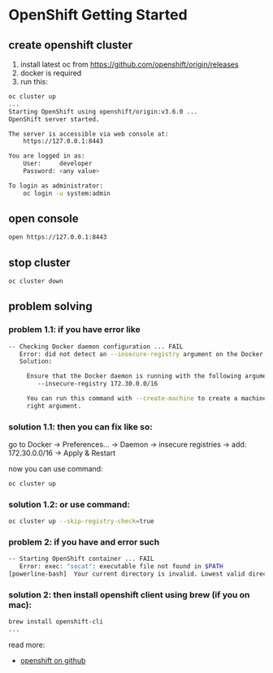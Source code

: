 # OpenShift Getting Started

## create openshift cluster

1. install latest oc from https://github.com/openshift/origin/releases
2. docker is required
3. run this:

```bash
oc cluster up
...
Starting OpenShift using openshift/origin:v3.6.0 ...
OpenShift server started.

The server is accessible via web console at:
    https://127.0.0.1:8443

You are logged in as:
    User:     developer
    Password: <any value>

To login as administrator:
    oc login -u system:admin
```

## open console

```bash
open https://127.0.0.1:8443
```

## stop cluster

```bash
oc cluster down
```

## problem solving

### problem 1.1: if you have error like

```bash
-- Checking Docker daemon configuration ... FAIL
   Error: did not detect an --insecure-registry argument on the Docker daemon
   Solution:

     Ensure that the Docker daemon is running with the following argument:
     	--insecure-registry 172.30.0.0/16

     You can run this command with --create-machine to create a machine with the
     right argument.
```

### solution 1.1: then you can fix like so:

go to Docker -> Preferences... -> Daemon -> insecure registries -> add: 172.30.0.0/16 -> Apply & Restart

now you can use command:

```bash
oc cluster up
```

### solution 1.2: or use command:

```bash
oc cluster up --skip-registry-check=true

```

### problem 2: if you have and error such

```bash
-- Starting OpenShift container ... FAIL
   Error: exec: "socat": executable file not found in $PATH
[powerline-bash]  Your current directory is invalid. Lowest valid directory: /Users/mak/Documents/code/test/docker/openshift-examples
```

### solution 2: then install openshift client using brew (if you on mac):

```bash
brew install openshift-cli
...
```

read more:

- [openshift on github](https://github.com/openshift/origin)

